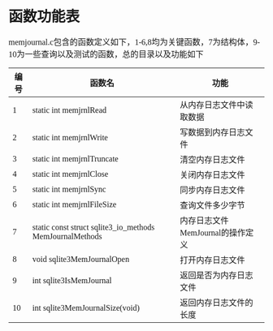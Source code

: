 # 函数功能表
<font face="微软雅黑" size="3px">

memjournal.c包含的函数定义如下，1-6,8均为关键函数，7为结构体，9-10为一些查询以及测试的函数，总的目录以及功能如下

|编号|函数名|功能
| -- | -- | -- |
|1|static int memjrnlRead|从内存日志文件中读取数据
|2|static int memjrnlWrite|写数据到内存日志文件
|3|static int memjrnlTruncate|清空内存日志文件
|4|static int memjrnlClose|关闭内存日志文件
|5|static int memjrnlSync|同步内存日志文件
|6|static int memjrnlFileSize|查询文件多少字节
|7|static const struct sqlite3_io_methods MemJournalMethods|内存日志文件MemJournal的操作定义
|8|void sqlite3MemJournalOpen|打开内存日志文件
|9|int sqlite3IsMemJournal|返回是否为内存日志文件
|10|int sqlite3MemJournalSize(void)|返回内存日志文件的长度

